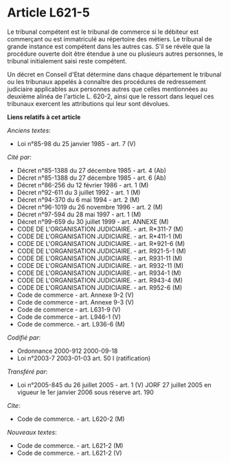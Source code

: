 # Article L621-5

Le tribunal compétent est le tribunal de commerce si le débiteur est commerçant ou est immatriculé au répertoire des métiers.
Le tribunal de grande instance est compétent dans les autres cas. S'il se révèle que la procédure ouverte doit être étendue à
une ou plusieurs autres personnes, le tribunal initialement saisi reste compétent.

Un décret en Conseil d'Etat détermine dans chaque département le tribunal ou les tribunaux appelés à connaître des procédures
de redressement judiciaire applicables aux personnes autres que celles mentionnées au deuxième alinéa de l'article L. 620-2,
ainsi que le ressort dans lequel ces tribunaux exercent les attributions qui leur sont dévolues.

**Liens relatifs à cet article**

_Anciens textes_:

  - Loi n°85-98 du 25 janvier 1985 - art. 7 (V)

_Cité par_:

  - Décret n°85-1388 du 27 décembre 1985 - art. 4 (Ab)
  - Décret n°85-1388 du 27 décembre 1985 - art. 6 (Ab)
  - Décret n°86-256 du 12 février 1986 - art. 1 (M)
  - Décret n°92-611 du 3 juillet 1992 - art. 1 (M)
  - Décret n°94-370 du 6 mai 1994 - art. 2 (M)
  - Décret n°96-1019 du 26 novembre 1996 - art. 2 (M)
  - Décret n°97-594 du 28 mai 1997 - art. 1 (M)
  - Décret n°99-659 du 30 juillet 1999 - art. ANNEXE (M)
  - CODE DE L'ORGANISATION JUDICIAIRE. - art. R*311-7 (M)
  - CODE DE L'ORGANISATION JUDICIAIRE. - art. R*411-1 (M)
  - CODE DE L'ORGANISATION JUDICIAIRE. - art. R*921-6 (M)
  - CODE DE L'ORGANISATION JUDICIAIRE. - art. R921-5-1 (M)
  - CODE DE L'ORGANISATION JUDICIAIRE. - art. R931-11 (M)
  - CODE DE L'ORGANISATION JUDICIAIRE. - art. R932-11 (M)
  - CODE DE L'ORGANISATION JUDICIAIRE. - art. R934-1 (M)
  - CODE DE L'ORGANISATION JUDICIAIRE. - art. R943-4 (M)
  - CODE DE L'ORGANISATION JUDICIAIRE. - art. R952-6 (M)
  - Code de commerce - art. Annexe 9-2 (V)
  - Code de commerce - art. Annexe 9-3 (V)
  - Code de commerce - art. L631-9 (V)
  - Code de commerce - art. L946-1 (V)
  - Code de commerce. - art. L936-6 (M)

_Codifié par_:

  - Ordonnance 2000-912 2000-09-18
  - Loi n°2003-7 2003-01-03 art. 50 I (ratification)

_Transféré par_:

  - Loi n°2005-845 du 26 juillet 2005 - art. 1 (V) JORF 27 juillet 2005 en vigueur le 1er janvier 2006 sous réserve art. 190

_Cite_:

  - Code de commerce. - art. L620-2 (M)

_Nouveaux textes_:

  - Code de commerce. - art. L621-2 (M)
  - Code de commerce. - art. L621-2 (V)
